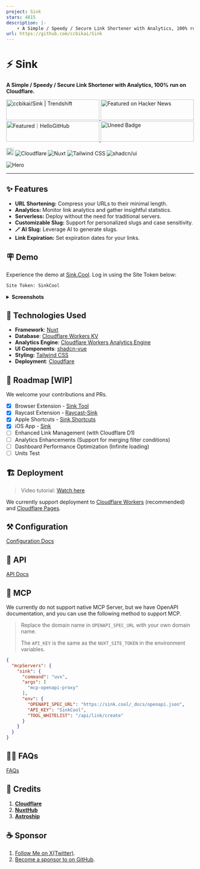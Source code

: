 ```yaml
---
project: Sink
stars: 4815
description: |-
    ⚡ A Simple / Speedy / Secure Link Shortener with Analytics, 100% run on Cloudflare.
url: https://github.com/ccbikai/Sink
---
```


# ⚡ Sink

**A Simple / Speedy / Secure Link Shortener with Analytics, 100% run on Cloudflare.**

<a href="https://trendshift.io/repositories/10421" target="_blank">
  <img
    src="https://trendshift.io/api/badge/repositories/10421"
    alt="ccbikai/Sink | Trendshift"
    width="250"
    height="55"
  />
</a>
<a href="https://news.ycombinator.com/item?id=40843683" target="_blank">
  <img
    src="https://hackernews-badge.vercel.app/api?id=40843683"
    alt="Featured on Hacker News"
    width="250"
    height="55"
  />
</a>
<a href="https://hellogithub.com/repository/57771fd91d1542c7a470959b677a9944" target="_blank">
  <img
    src="https://abroad.hellogithub.com/v1/widgets/recommend.svg?rid=57771fd91d1542c7a470959b677a9944&claim_uid=qi74Zp23wYKeAVB&theme=neutral"
    alt="Featured｜HelloGitHub"
    width="250"
    height="55"
  />
</a>
<a href="https://www.uneed.best/tool/sink" target="_blank">
  <img
    src="https://www.uneed.best/POTW1.png"
    alt="Uneed Badge"
    width="250"
    height="55"
  />
</a>

[<img src="https://devin.ai/assets/deepwiki-badge.png" alt="DeepWiki" height="20"/>](https://deepwiki.com/ccbikai/Sink)
![Cloudflare](https://img.shields.io/badge/Cloudflare-F69652?style=flat&logo=cloudflare&logoColor=white)
![Nuxt](https://img.shields.io/badge/Nuxt-00DC82?style=flat&logo=nuxtdotjs&logoColor=white)
![Tailwind CSS](https://img.shields.io/badge/Tailwind%20CSS-06B6D4?style=flat&logo=tailwindcss&logoColor=white)
![shadcn/ui](https://img.shields.io/badge/shadcn/ui-000000?style=flat&logo=shadcnui&logoColor=white)

![Hero](./public/image.png)

----

## ✨ Features

- **URL Shortening:** Compress your URLs to their minimal length.
- **Analytics:** Monitor link analytics and gather insightful statistics.
- **Serverless:** Deploy without the need for traditional servers.
- **Customizable Slug:** Support for personalized slugs and case sensitivity.
- **🪄 AI Slug:** Leverage AI to generate slugs.
- **Link Expiration:** Set expiration dates for your links.

## 🪧 Demo

Experience the demo at [Sink.Cool](https://sink.cool/dashboard). Log in using the Site Token below:

```txt
Site Token: SinkCool
```

<details>
  <summary><b>Screenshots</b></summary>
  <img alt="Analytics" src="./docs/images/sink.cool_dashboard.png"/>
  <img alt="Links" src="./docs/images/sink.cool_dashboard_links.png"/>
  <img alt="Link Analytics" src="./docs/images/sink.cool_dashboard_link_slug.png"/>
</details>

## 🧱 Technologies Used

- **Framework**: [Nuxt](https://nuxt.com/)
- **Database**: [Cloudflare Workers KV](https://developers.cloudflare.com/kv/)
- **Analytics Engine**: [Cloudflare Workers Analytics Engine](https://developers.cloudflare.com/analytics/)
- **UI Components**: [shadcn-vue](https://www.shadcn-vue.com/)
- **Styling:** [Tailwind CSS](https://tailwindcss.com/)
- **Deployment**: [Cloudflare](https://www.cloudflare.com/)

## 🚗 Roadmap [WIP]

We welcome your contributions and PRs.

- [x] Browser Extension
      - [Sink Tool](https://github.com/zhuzhuyule/sink-extension)
- [x] Raycast Extension
      - [Raycast-Sink](https://github.com/foru17/raycast-sink)
- [x] Apple Shortcuts
      - [Sink Shortcuts](https://s.search1api.com/sink001)
- [x] iOS App
      - [Sink](https://apps.apple.com/app/id6745417598)
- [ ] Enhanced Link Management (with Cloudflare D1)
- [ ] Analytics Enhancements (Support for merging filter conditions)
- [ ] Dashboard Performance Optimization (Infinite loading)
- [ ] Units Test

## 🏗️ Deployment

> Video tutorial: [Watch here](https://www.youtube.com/watch?v=MkU23U2VE9E)

We currently support deployment to [Cloudflare Workers](./docs/deployment/workers.md) (recommended) and [Cloudflare Pages](./docs/deployment/pages.md).

## ⚒️ Configuration

[Configuration Docs](./docs/configuration.md)

## 🔌 API

[API Docs](./docs/api.md)

## 🧰 MCP

We currently do not support native MCP Server, but we have OpenAPI documentation, and you can use the following method to support MCP.

> Replace the domain name in `OPENAPI_SPEC_URL` with your own domain name.
>
> The `API_KEY` is the same as the `NUXT_SITE_TOKEN` in the environment variables.

```json
{
  "mcpServers": {
    "sink": {
      "command": "uvx",
      "args": [
        "mcp-openapi-proxy"
      ],
      "env": {
        "OPENAPI_SPEC_URL": "https://sink.cool/_docs/openapi.json",
        "API_KEY": "SinkCool",
        "TOOL_WHITELIST": "/api/link/create"
      }
    }
  }
}
```

## 🙋🏻 FAQs

[FAQs](./docs/faqs.md)

## 💖 Credits

1. [**Cloudflare**](https://www.cloudflare.com/)
2. [**NuxtHub**](https://hub.nuxt.com/)
3. [**Astroship**](https://astroship.web3templates.com/)

## ☕ Sponsor

1. [Follow Me on X(Twitter)](https://404.li/kai).
2. [Become a sponsor to on GitHub](https://github.com/sponsors/ccbikai).

